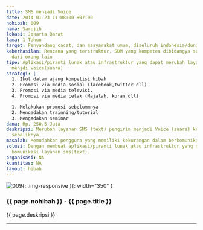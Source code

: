 ```yaml
---
title: SMS menjadi Voice
date: 2014-01-23 11:08:00 +07:00
nohibah: 009
nama: Sarujih
lokasi: Jakarta Barat
lama: 1 Tahun
target: Penyandang cacat, dan masyarakat umum, diseluruh indonesia/dunia
keberhasilan: Rencana yang terstruktur, SDM yang kompeten dibidangya serta dukungan
  dari orang lain
tipe: Aplikasi/piranti lunak atau infrastruktur yang dapat merubah layanan sms(text)
  menjdi voice(suara)
strategi: |-
  1. Ikut dalam ajang kompetisi hibah
  2. Promosi via media sosial (facebook,twitter dll)
  3. Promosi via media televisi.
  4. Promosi via media cetak (Majalah, koran dll)

  1. Melakukan promosi sebelummnya
  2. Mengadakan trainning/tutorial
  3. Mengadakan seminar
dana: Rp. 250.5 Juta
deskripsi: Merubah layanan SMS (text) pengirim menjadi Voice (suara) ke penerima dan
  sebaliknya
masalah: Memudahkan pengguna yang memiliki kekurangan dalam berkomunikasi via sms(text)
solusi: Dengan membuat aplikasi/piranti lunak atau infrastruktur yang dapat merubah
  komunikasi layanan sms(text).
organisasi: NA
kuantitas: NA
layout: hibah
---
```


![009](/static/img/hibahcms/009.png){: .img-responsive }{: width="350" }

### {{ page.nohibah }} - {{ page.title }}

{{ page.deskripsi }}

---
